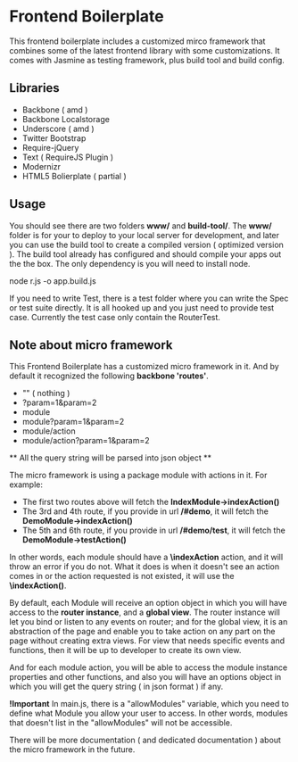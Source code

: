 Frontend Boilerplate
====================

This frontend boilerplate includes a customized mirco framework that combines some of the latest frontend library with some customizations. It comes with Jasmine as testing framework, plus build tool and build config.

Libraries
---------
* Backbone ( amd )
* Backbone Localstorage
* Underscore ( amd )
* Twitter Bootstrap 
* Require-jQuery
* Text ( RequireJS Plugin )
* Modernizr
* HTML5 Bolierplate ( partial )


Usage
-----
You should see there are two folders **www/**  and  **build-tool/**.  The **www/** folder is for your to deploy to your local server for development, and later you can use the build tool to create a compiled version ( optimized version ).  The build tool already has configured and should compile your apps out the the box.  The only dependency is you will need to install node. 

node r.js -o app.build.js

If you need to write Test, there is a test folder where you can write the Spec or test suite directly.  It is all hooked up and you just need to provide test case.  Currently the test case only contain the RouterTest.

Note about micro framework
---------------------------
This Frontend Boilerplate has a customized micro framework in it.  And by default it recognized the following **backbone 'routes'**.

* ""  ( nothing ) 
* ?param=1&param=2
* module
* module?param=1&param=2
* module/action
* module/action?param=1&param=2

** All the query string will be parsed into json object **

The micro framework is using a package module with actions in it. For example:

* The first two routes above will fetch the **IndexModule->indexAction()** 
* The 3rd and 4th route, if you provide in url **/#demo**, it will fetch the **DemoModule->indexAction()**
* The 5th and 6th route, if you provide in url **/#demo/test**, it will fetch the **DemoModule->testAction()**

In other words, each module should have a **\indexAction** action, and it will throw an error if you do not.  What it does is when it doesn't see an action comes in or the action requested is not existed, it will use the **\indexAction()**.  

By default, each Module will receive an option object in which you will have access to the **router instance**, and a **global view**.  The router instance will let you bind or listen to any events on router; and for the global view, it is an abstraction of the page and enable you to take action on any part on the page without creating extra views.  For view that needs specific events and functions, then it will be up to developer to create its own view. 

And for each module action, you will be able to access the module instance properties and other functions, and also you will have an options object in which you will get the query string ( in json format ) if any.

**!Important** In main.js, there is a "allowModules" variable, which you need to define what Module you allow your user to access.  In other words, modules that doesn't list in the "allowModules" will not be accessible.

There will be more documentation ( and dedicated documentation ) about the micro framework in the future.
